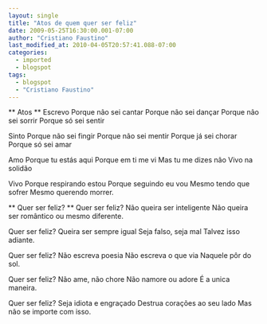 ```yaml
---
layout: single
title: "Atos de quem quer ser feliz"
date: 2009-05-25T16:30:00.001-07:00
author: "Cristiano Faustino"
last_modified_at: 2010-04-05T20:57:41.088-07:00
categories:
  - imported
  - blogspot
tags:
  - blogspot
  - "Cristiano Faustino"
---
```

** Atos **
Escrevo
Porque não sei cantar
Porque não sei dançar
Porque não sei sorrir
Porque só sei sentir

Sinto
Porque não sei fingir
Porque não sei mentir
Porque já sei chorar
Porque só sei amar

Amo
Porque tu estás aqui
Porque em ti me vi
Mas tu me dizes não
Vivo na solidão

Vivo
Porque respirando estou
Porque seguindo eu vou
Mesmo tendo que sofrer
Mesmo querendo morrer.


** Quer ser feliz? **
Quer ser feliz?
Não queira ser inteligente
Não queira ser romântico
ou mesmo diferente.

Quer ser feliz?
Queira ser sempre igual
Seja falso, seja mal
Talvez isso adiante.

Quer ser feliz?
Não escreva poesia
Não escreva o que via
Naquele pôr do sol.

Quer ser feliz?
Não ame, não chore
Não namore ou adore
É a unica maneira.

Quer ser feliz?
Seja idiota e engraçado
Destrua corações ao seu lado
Mas não se importe com isso.
